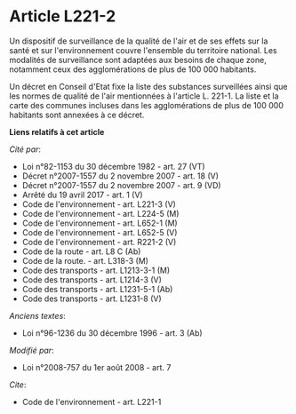 # Article L221-2

Un dispositif de surveillance de la qualité de l'air et de ses effets sur la santé et sur l'environnement couvre l'ensemble
du territoire national. Les modalités de surveillance sont adaptées aux besoins de chaque zone, notamment ceux des
agglomérations de plus de 100 000 habitants. 

Un décret en Conseil d'Etat fixe la liste des substances surveillées ainsi que les normes de qualité de l'air mentionnées à
l'article L. 221-1. La liste et la carte des communes incluses dans les agglomérations de plus de 100 000 habitants sont
annexées à ce décret.

**Liens relatifs à cet article**

_Cité par_:

  - Loi n°82-1153 du 30 décembre 1982 - art. 27 (VT)
  - Décret n°2007-1557 du 2 novembre 2007 - art. 18 (V)
  - Décret n°2007-1557 du 2 novembre 2007 - art. 9 (VD)
  - Arrêté du 19 avril 2017 - art. 1 (V)
  - Code de l'environnement - art. L221-3 (V)
  - Code de l'environnement - art. L224-5 (M)
  - Code de l'environnement - art. L652-1 (M)
  - Code de l'environnement - art. L652-5 (V)
  - Code de l'environnement - art. R221-2 (V)
  - Code de la route - art. L8 C (Ab)
  - Code de la route. - art. L318-3 (M)
  - Code des transports - art. L1213-3-1 (M)
  - Code des transports - art. L1214-3 (V)
  - Code des transports - art. L1231-5-1 (Ab)
  - Code des transports - art. L1231-8 (V)

_Anciens textes_:

  - Loi n°96-1236 du 30 décembre 1996 - art. 3 (Ab)

_Modifié par_:

  - Loi n°2008-757 du 1er août 2008 - art. 7

_Cite_:

  - Code de l'environnement - art. L221-1
